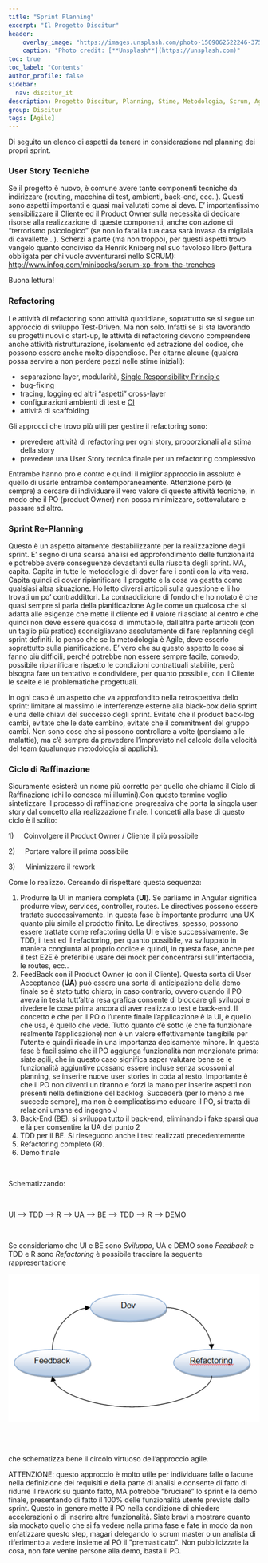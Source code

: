 ```yaml
---
title: "Sprint Planning"
excerpt: "Il Progetto Discitur"
header:
    overlay_image: "https://images.unsplash.com/photo-1509062522246-3755977927d7?auto=format&fit=crop&w=1404&q=80"
    caption: "Photo credit: [**Unsplash**](https://unsplash.com)"
toc: true
toc_label: "Contents"
author_profile: false
sidebar:
  nav: discitur_it
description: Progetto Discitur, Planning, Stime, Metodologia, Scrum, Agile
group: Discitur
tags: [Agile]
---
```


Di seguito un elenco di aspetti da tenere in considerazione nel planning dei propri sprint.

### User Story Tecniche

Se il progetto è nuovo, è comune avere tante componenti tecniche da
indirizzare (routing, macchina di test, ambienti, back-end, ecc..). Questi sono
aspetti importanti e quasi mai valutati come si deve. E’ importantissimo
sensibilizzare il Cliente ed il Product Owner sulla necessità di dedicare
risorse alla realizzazione di queste componenti, anche con azione di “terrorismo
psicologico” (se non lo farai la tua casa sarà invasa da migliaia di
cavallette…). Scherzi a parte (ma non troppo), per questi aspetti trovo vangelo
quanto condiviso da Henrik Kniberg nel suo favoloso libro (lettura obbligata
per chi vuole avventurarsi nello SCRUM): <a href="http://www.infoq.com/minibooks/scrum-xp-from-the-trenches" target="_blank">http://www.infoq.com/minibooks/scrum-xp-from-the-trenches</a>

Buona lettura!

### Refactoring

Le attività di refactoring sono attività quotidiane, soprattutto se si
segue un approccio di sviluppo Test-Driven. Ma non solo. Infatti se si sta
lavorando su progetti nuovi o start-up, le attività di refactoring devono
comprendere anche attività ristrutturazione, isolamento ed astrazione del
codice, che possono essere anche molto dispendiose. Per citarne alcune (qualora
possa servire a non perdere pezzi nelle stime iniziali):

- separazione layer, modularità, <a href="http://en.wikipedia.org/wiki/Single_responsibility_principle" target="_blank">Single Responsibility Principle</a>
- bug-fixing
- tracing, logging ed altri “aspetti”
     cross-layer
- configurazioni ambienti di test e <a href="http://en.wikipedia.org/wiki/Continuous_integration" target="_blank">CI</a>
- attività di scaffolding

Gli approcci che trovo più utili per gestire il refactoring sono:

- prevedere attività di refactoring per ogni
     story, proporzionali alla stima della story
- prevedere una User Story tecnica finale per
     un refactoring complessivo

Entrambe hanno pro e contro e quindi il miglior approccio in assoluto è
quello di usarle entrambe contemporaneamente. Attenzione però (e sempre) a
cercare di individuare il vero valore di queste attività tecniche, in modo che
il PO (product Owner) non possa minimizzare, sottovalutare e passare ad altro.

### Sprint Re-Planning

Questo è un aspetto altamente destabilizzante per la realizzazione degli
sprint. E’ segno di una scarsa analisi ed approfondimento delle funzionalità e
potrebbe avere conseguenze devastanti sulla riuscita degli sprint. MA, capita.
Capita in tutte le metodologie di dover fare i conti con la vita vera. Capita
quindi di dover ripianificare il progetto e la cosa va gestita come qualsiasi
altra situazione. Ho letto diversi articoli sulla questione e li ho trovati un
po’ contraddittori. La contraddizione di fondo che ho notato è che quasi sempre
si parla della pianificazione Agile come un qualcosa che si adatta alle
esigenze che mette il cliente ed il valore rilasciato al centro e che quindi
non deve essere qualcosa di immutabile, dall’altra parte articoli (con un
taglio più pratico) sconsigliavano assolutamente di fare replanning degli
sprint definiti. Io penso che se la metodologia è Agile, deve esserlo
soprattutto sulla pianificazione. E’ vero che su questo aspetto le cose si
fanno più difficili, perché potrebbe non essere sempre facile, comodo,
possibile ripianificare rispetto le condizioni contrattuali stabilite, però
bisogna fare un tentativo e condividere, per quanto possibile, con il Cliente
le scelte e le problematiche progettuali. 

In ogni caso è un aspetto che va approfondito nella retrospettiva dello
sprint: limitare al massimo le interferenze esterne alla black-box dello sprint
è una delle chiavi del successo degli sprint. Evitate che il product back-log
cambi, evitate che le date cambino, evitate che il commitment del gruppo cambi.
Non sono cose che si possono controllare a volte (pensiamo alle malattie), ma
c’è sempre da prevedere l’imprevisto nel calcolo della velocità del team
(qualunque metodologia si applichi).

### Ciclo di Raffinazione

Sicuramente esisterà un nome più corretto per quello che chiamo il Ciclo di
Raffinazione (chi lo conosca mi illumini).Con questo termine voglio
sintetizzare il processo di raffinazione progressiva che porta la singola user
story dal concetto alla realizzazione finale. I concetti alla base di questo
ciclo è il solito: 

1)     Coinvolgere il Product Owner / Cliente il più
possibile

2)     Portare valore il prima possibile

3)     Minimizzare il rework



Come lo realizzo. Cercando di rispettare questa sequenza:

1. Produrre la UI in maniera completa (**UI**). Se parliamo in Angular
     significa produrre view, services, controller, routes. Le directives
     possono essere trattate successivamente. In questa fase è importante
     produrre una UX quanto più simile al prodotto finito. Le directives,
     spesso, possono essere trattate come refactoring della UI e viste
     successivamente. Se TDD, il test ed il refactoring, per quanto possibile,
     va sviluppato in maniera congiunta al proprio codice e quindi, in questa
     fase, anche per il test E2E è preferibile usare dei mock per concentrarsi
     sull’interfaccia, le routes, ecc..
2. FeedBack con il Product Owner (o con il
     Cliente). Questa sorta di User Acceptance (**UA**) può essere una sorta di anticipazione della demo finale se
     è stato tutto chiaro; in caso contrario, ovvero quando il PO aveva in
     testa tutt’altra resa grafica consente di bloccare gli sviluppi e rivedere
     le cose prima ancora di aver realizzato test e back-end. Il concetto è che
     per il PO o l’utente finale l’applicazione è la UI, è quello che usa, è
     quello che vede. Tutto quanto c’è sotto (e che fa funzionare realmente
     l’applicazione) non è un valore effettivamente tangibile per l’utente e
     quindi ricade in una importanza decisamente minore. In questa fase è
     facilissimo che il PO aggiunga funzionalità non menzionate prima: siate
     agili, che in questo caso significa saper valutare bene se le funzionalità
     aggiuntive possano essere incluse senza scossoni al planning, se inserire
     nuove user stories in coda al resto. Importante è che il PO non diventi un
     tiranno e forzi la mano per inserire aspetti non presenti nella
     definizione del backlog. Succederà (per lo meno a me succede sempre), ma
     non è complicatissimo educare il PO, si tratta di relazioni umane ed
     ingegno J
3. Back-End (BE). si sviluppa tutto il back-end,
     eliminando i fake sparsi qua e là per consentire la UA del punto 2
4. TDD per il BE. Si rieseguono anche i test
     realizzati precedentemente
5. Refactoring completo (R).
6. Demo finale

 

Schematizzando:

 

UI --> TDD --> R --> UA --> BE --> TDD --> R --> DEMO

 

Se consideriamo che UI e BE sono _Sviluppo_,
UA e DEMO sono _Feedback_ e TDD e R
sono _Refactoring_ è possibile
tracciare la seguente rappresentazione

<img src="/images/discitur/dev_cycle.png"/> 

 

che schematizza bene il circolo virtuoso dell’approccio agile.

ATTENZIONE: questo approccio è molto utile per individuare falle o lacune
nella definizione dei requisiti e della parte di analisi e consente di fatto di
ridurre il rework su quanto fatto, MA potrebbe “bruciare” lo sprint e la demo
finale, presentando di fatto il 100% delle funzionalità utente previste dallo
sprint. Questo in genere mette il PO nella condizione di chiedere accelerazioni
o di inserire altre funzionalità. Siate bravi a mostrare quanto sia mockato
quello che si fa vedere nella prima fase e fate in modo da non enfatizzare
questo step, magari delegando lo scrum master o un analista di riferimento a
vedere insieme al PO il "premasticato". Non pubblicizzate la cosa, non fate
venire persone alla demo, basta il PO.